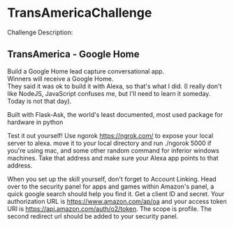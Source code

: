 # TransAmericaChallenge

Challenge Description:
## TransAmerica - Google Home  
Build a Google Home lead capture conversational app.   
Winners will receive a Google Home.   
They said it was ok to build it with Alexa, so that's what I did. (I really don't like NodeJS, JavaScript confuses me, but I'll need to learn it someday. Today is not that day).

Built with Flask-Ask, the world's least documented, most used package for hardware in python

Test it out yourself! Use ngorok https://ngrok.com/ to expose your local server to alexa. move it to your local directory and run ./ngorok 5000 if you're using mac, and some other random command for inferior windows machines. Take that address and make sure your Alexa app points to that address.

When you set up the skill yourself, don't forget to Account Linking. Head over to the security panel for apps and games within Amazon's panel, a quick google search should help you find it. Get a client ID and secret. Your authorization URL is https://www.amazon.com/ap/oa and your access token URl is https://api.amazon.com/auth/o2/token. The scope is profile. The second redirect url should be added to your security panel.

